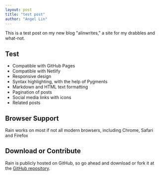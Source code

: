 ```yaml
---
layout: post
title: "test post"
author: "Angel Lin"
---
```

This is a test post on my new blog "alinwrites," a site for my drabbles and what-not.

## Test
- Compatible with GitHub Pages
- Compatible with Netlify
- Responsive design
- Syntax highlighting, with the help of Pygments
- Markdown and HTML text formatting
- Pagination of posts
- Social media links with icons
- Related posts

## Browser Support
Rain works on most if not all modern browsers, including Chrome, Safari and Firefox

## Download or Contribute
Rain is publicly hosted on GitHub, so go ahead and download or fork it at the [GitHub repository](#).

